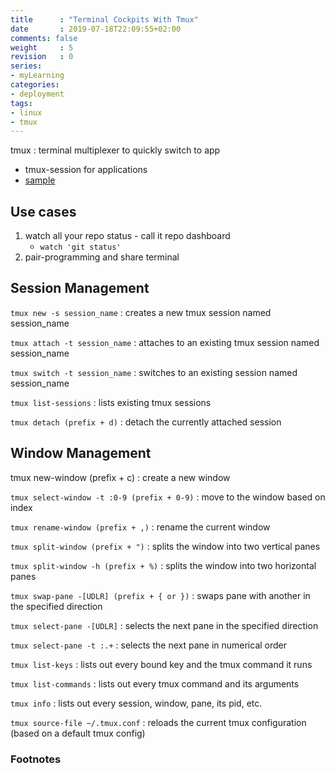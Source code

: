 ```yaml
---
title      : "Terminal Cockpits With Tmux"
date       : 2019-07-18T22:09:55+02:00
comments: false
weight     : 5
revision   : 0
series:
- myLearning
categories:
- deployment
tags:
- linux
- tmux
---
```


tmux
: terminal multiplexer to quickly switch to app
* tmux-session for applications
* [sample](https://github.com/avimehenwal/dotfiles/commit/c5785ea9809582ecc777f007269773cabada97b3)

## Use cases

1. watch all your repo status - call it repo dashboard
   * `watch 'git status'`
2. pair-programming and share terminal


## Session Management

`tmux new -s session_name`
: creates a new tmux session named session_name

`tmux attach -t session_name`
: attaches to an existing tmux session named session_name

`tmux switch -t session_name`
: switches to an existing session named session_name

`tmux list-sessions`
: lists existing tmux sessions

`tmux detach (prefix + d)`
: detach the currently attached session

## Window Management

tmux new-window (prefix + c)
: create a new window

`tmux select-window -t :0-9 (prefix + 0-9)`
: move to the window based on index

`tmux rename-window (prefix + ,)`
: rename the current window

`tmux split-window (prefix + ")`
: splits the window into two vertical panes

`tmux split-window -h (prefix + %)`
: splits the window into two horizontal panes

`tmux swap-pane -[UDLR] (prefix + { or })`
: swaps pane with another in the specified direction

`tmux select-pane -[UDLR]`
: selects the next pane in the specified direction

`tmux select-pane -t :.+`
: selects the next pane in numerical order

`tmux list-keys`
: lists out every bound key and the tmux command it runs

`tmux list-commands`
: lists out every tmux command and its arguments

`tmux info`
: lists out every session, window, pane, its pid, etc.

`tmux source-file ~/.tmux.conf`
: reloads the current tmux configuration (based on a default tmux config)

### Footnotes

[^1]:
[^2]:
